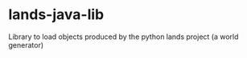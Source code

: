 lands-java-lib
==============

Library to load objects produced by the python lands project (a world generator)
